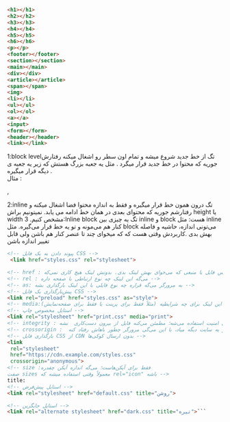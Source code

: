 ```html
<h1></h1>
<h2></h2>
<h3></h3>
<h4></h4>
<h5></h5>
<h6></h6>
<p></p>
<footer></footer>
<section></section>
<main></main>
<div></div>
<article></article>
<span></span>
<img>
<li></li>
<ul></ul>
<ol></ol>
<a></a>
<input>
<form></form>
<header></header>
<link></link>
```
1:block levelتگ 
از خط‌ جدید شروع میشه و تمام اون سطر رو اشغال میکنه رفتارش جوریه که محتوا در خط‌ جدید قرار میگرد .
مثل یه جعبه بزرگ هستش که زیر یه جعبه ی دیگه قرار میگیره .  
مثال :<p> ,<div>
2:inline تگ 
درون همون خط‌ قرار میگیره و فقط به اندازه محتوا فضا اشغال میکنه  و رفتارشم جوریه که  محتوای بعدی در 
همان خط‌ ادامه می یابد.
نمیتونیم براش height یا width مشخص کنیم. 
3:lnline block تگ 
یه چیزی بین inline و block هست:
  مثل inline کنار هم می‌مونه و تو یه خط قرار می‌گیره.
 مثل block می‌تونی اندازه، حاشیه و فاصله بهش بدی ‌.کاربردش وقتی  هست که که میخوای چند تا عنصر کنار هم باشن ولی قابل تغییر اندازه باشن

 ```html
<!-- پیوند دادن به یک فایل CSS -->
  <link href="styles.css" rel="stylesheet">

<!-- href : آدرس فایل یا منبعی که می‌خوای بهش لینک بدی. بدونش لینک هیچ کاری نمی‌که -->
<!-- rel : می‌گه این لینک چه نوع ارتباطی با صفحه داره -->
<!-- as: به مرورگر می‌گه قراره چه نوع فایلی با این لینک بارگذاری بشه -->
<!-- پیش‌بارگذاری یک فایل CSS -->
<link rel="preload" href="styles.css" as="style">
<!-- media:مشخص می‌کنه این لینک برای چه شرایطیه (مثلاً فقط برای پرینت یا فقط برای صفحه‌نمایش) -->
<!-- استایل مخصوص چاپ -->
<link rel="stylesheet" href="print.css" media="print">
<!-- integrity : برای امنیت استفاده می‌شه؛ مطمئن می‌کنه فایل از بیرون دست‌کاری  نشه -->
<!-- crossorigin :  وقتی فایل از یه سایت دیگه میاد، با این می‌گی مرورگر چطور باهاش رفتاد کنه -->
<!-- بارگذاری فایل CSS از CDN بدون ارسال کوکی‌ها -->
<link
  rel="stylesheet"
  href="https://cdn.example.com/styles.css"
  crossorigin="anonymous">
<!-- size :فقط برای آیکن‌هاست؛ می‌گه اندازه آیکن چقدره
صفت sizes معمولاً وقتی استفاده میشه که rel="icon" باشه -->
title:
 <!-- استایل پیش‌فرض -->
<link rel="stylesheet" href="default.css" title="روشن">

<!-- استایل جایگزین -->
<link rel="alternate stylesheet" href="dark.css" title="تیره">```
